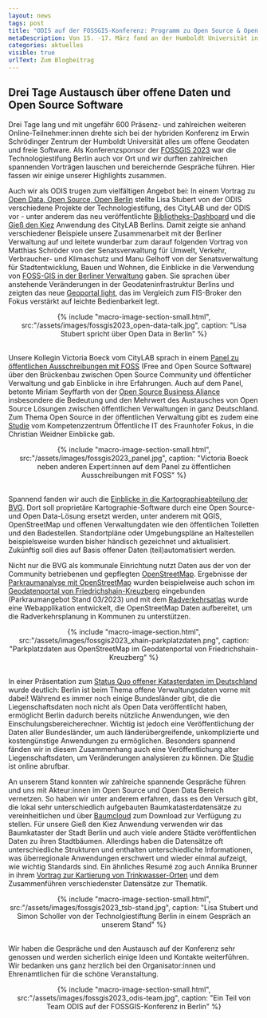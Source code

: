 ```yaml
---
layout: news
tags: post
title: "ODIS auf der FOSSGIS-Konferenz: Programm zu Open Source & Open Data"
metaDescription: Von 15. -17. März fand an der Humboldt Universität in Berlin Adlershof die FOSSGIS-Konferenz für Freie und Open Source Software für Geoinformationssysteme sowie für die Themen Open Data und OpenStreetMap statt. Wir waren mit den Kolleg:innen der Technologiestiftung Berlin mit einem Stand und Beiträgen vor Ort und berichten von unseren Highlights.
categories: aktuelles
visible: true
urlText: Zum Blogbeitrag
---
```

## Drei Tage Austausch über offene Daten und Open Source Software
Drei Tage lang und mit ungefähr 600 Präsenz- und zahlreichen weiteren Online-Teilnehmer:innen drehte sich bei der hybriden Konferenz im Erwin Schrödinger Zentrum der Humboldt Universität alles um offene Geodaten und freie Software. Als Konferenzsponsor der [FOSSGIS 2023](https://www.fossgis-konferenz.de/2023/) war die Technologiestifung Berlin auch vor Ort und wir durften zahlreichen spannenden Vorträgen lauschen und bereichernde Gespräche führen. Hier fassen wir einige unserer Highlights zusammen.

Auch wir als ODIS trugen zum vielfältigen Angebot bei: In einem Vortrag zu [Open Data, Open Source, Open Berlin](https://pretalx.com/fossgis2023/talk/GFT9AM/) stellte Lisa Stubert von der ODIS verschiedene Projekte der Technologiestifung, des CityLAB und der ODIS vor - unter anderem das neu veröffentlichte [Bibliotheks-Dashboard](https://odis-berlin.de/projekte/bibliotheksdaten/) und die [Gieß den Kiez](https://www.giessdenkiez.de/) Anwendung des CityLAB Berlins. Damit zeigte sie anhand verschiedener Beispiele unsere Zusammenarbeit mit der Berliner Verwaltung auf und leitete wunderbar zum darauf folgenden Vortrag von Matthias Schröder von der Senatsverwaltung für Umwelt, Verkehr, Verbraucher- und Klimaschutz und Manu Gelhoff von der Senatsverwaltung für Stadtentwicklung, Bauen und Wohnen, die Einblicke in die Verwendung von [FOSS-GIS in der Berliner Verwaltung](https://pretalx.com/fossgis2023/talk/KUBUZN/) gaben. Sie sprachen über anstehende Veränderungen in der Geodateninfrastruktur Berlins und zeigten das neue [Geoportal light](https://gdi.berlin.de/viewer/main/#), das im Vergleich zum FIS-Broker den Fokus verstärkt auf leichte Bedienbarkeit legt.

<center>
{% include "macro-image-section-small.html", src:"/assets/images/fossgis2023_open-data-talk.jpg", caption: "Lisa Stubert spricht über Open Data in Berlin" %}
</center>
<br>

Unsere Kollegin Victoria Boeck vom CityLAB sprach in einem [Panel zu öffentlichen Ausschreibungen mit FOSS](https://pretalx.com/fossgis2023/talk/E78Q3Q/) (Free and Open Source Software) über den Brückenbau zwischen Open Source Community und öffentlicher Verwaltung und gab Einblicke in ihre Erfahrungen. Auch auf dem Panel, betonte Miriam Seyffarth von der [Open Source Business Aliance](https://osb-alliance.de/) insbesondere die Bedeutung und den Mehrwert des Austausches von Open Source Lösungen zwischen öffentlichen Verwaltungen in ganz Deutschland. Zum Thema Open Source in der öffentlichen Verwaltung gibt es zudem eine [Studie](https://www.oeffentliche-it.de/documents/10181/14412/Ein+Open-Source-%C3%96kosystem+f%C3%BCr+die+%C3%B6ffentliche+Verwaltung) vom Kompetenzzentrum Öffentliche IT des Fraunhofer Fokus, in die Christian Weidner Einblicke gab.

<center>
{% include "macro-image-section-small.html", src:"/assets/images/fossgis2023_panel.jpg", caption: "Victoria Boeck neben anderen Expert:innen auf dem Panel zu öffentlichen Ausschreibungen mit FOSS" %}
</center>
<br>

Spannend fanden wir auch die [Einblicke in die Kartographieabteilung der BVG](https://pretalx.com/fossgis2023/talk/L9MW9M/). Dort soll proprietäre Kartographie-Software durch eine Open Source- und Open Data-Lösung ersetzt werden, unter anderem mit QGIS, OpenStreetMap und offenen Verwaltungdaten wie den öffentlichen Toiletten und den Badestellen. Standortpläne oder Umgebungspläne an Haltestellen beispielsweise wurden bisher händisch gezeichnet und aktualisiert. Zukünftig soll dies auf Basis offener Daten (teil)automatisiert werden.

Nicht nur die BVG als kommunale Einrichtung nutzt Daten aus der von der Community betriebenen und gepflegten [OpenStreetMap](https://www.openstreetmap.org/). Ergebnisse der [Parkraumanalyse mit OpenStreetMap](https://pretalx.com/fossgis2023/talk/VPG9WE/) wurden beispielweise auch schon im [Geodatenportal von Friedrichshain-Kreuzberg](https://www.geodaten-fk.de/MeinXhain/Portal/#) eingebunden (Parkraumangebot Stand 03/2023) und mit dem [Radverkehrsatlas](https://pretalx.com/fossgis2023/talk/3EGCVU/) wurde eine Webapplikation entwickelt, die OpenStreetMap Daten aufbereitet, um die Radverkehrsplanung in Kommunen zu unterstützen.

<center>
{% include "macro-image-section.html", src:"/assets/images/fossgis2023_xhain-parkplatzdaten.png", caption: "Parkplatzdaten aus OpenStreetMap im Geodatenportal von Friedrichshain-Kreuzberg" %}
</center>
<br>


In einer Präsentation zum [Status Quo offener Katasterdaten im Deutschland](https://pretalx.com/fossgis2023/talk/MSD7YN/) wurde deutlich: Berlin ist beim Thema offene Verwaltungsdaten vorne mit dabei! Während es immer noch einige Bundesländer gibt, die die Liegenschaftsdaten noch nicht als Open Data veröffentlicht haben, ermöglicht Berlin dadurch bereits nützliche Anwendungen, wie den Einschulungsbereicherechner. Wichtig ist jedoch eine Veröffentlichung der Daten aller Bundesländer, um auch länderübergreifende, unkomplizierte und kostengünstige Anwendungen zu ermöglichen. Besonders spannend fänden wir in diesem Zusammenhang auch eine Veröffentlichung alter Liegenschaftsdaten, um Veränderungen analysieren zu können. Die [Studie](https://www.wik.org/veroeffentlichungen/veroeffentlichung/kurzstudie-open-data-bei-katasterdaten-status-quo-gute-beispiele-und-herausforderungen) ist online abrufbar.


An unserem Stand konnten wir zahlreiche spannende Gespräche führen und uns mit Akteur:innen im Open Source und Open Data Bereich vernetzen. So haben wir unter anderem erfahren, dass es den Versuch gibt, die lokal sehr unterschiedlich aufgebauten Baumkatasterdatensätze zu vereinheitlichen und über [Baumcloud](https://baumcloud.org/#/) zum Download zur Verfügung zu stellen. Für unsere Gieß den Kiez Anwendung verwenden wir das Baumkataster der Stadt Berlin und auch viele andere Städte veröffentlichen Daten zu ihren Stadtbäumen. Allerdings haben die Datensätze oft unterschiedliche Strukturen und enthalten unterschiedliche Informationen, was überregionale Anwendungen erschwert und wieder einmal aufzeigt, wie wichtig Standards sind. Ein ähnliches Resumé zog auch Annika Brunner in ihrem [Vortrag zur Kartierung von Trinkwasser-Orten](https://pretalx.com/fossgis2023/talk/PV837Q/) und dem Zusammenführen verschiedenster Datensätze zur Thematik.

<center>
{% include "macro-image-section-small.html", src:"/assets/images/fossgis2023_tsb-stand.jpg", caption: "Lisa Stubert und Simon Scholler von der Technolgiestiftung Berlin in einem Gespräch an unserem Stand" %}
</center>
<br>


Wir haben die Gespräche und den Austausch auf der Konferenz sehr genossen und werden sicherlich einige Ideen und Kontakte weiterführen. Wir bedanken uns ganz herzlich bei den Organisator:innen und Ehrenamtlichen für die schöne Veranstaltung.

<center>
{% include "macro-image-section-small.html", src:"/assets/images/fossgis2023_odis-team.jpg", caption: "Ein Teil von Team ODIS auf der FOSSGIS-Konferenz in Berlin" %}
</center>
